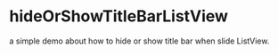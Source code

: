 # hideOrShowTitleBarListView
a simple demo about how to hide or show title bar when slide ListView.
